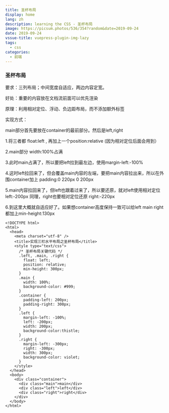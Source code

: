 ```yaml
---
title: 圣杯布局
display: home
lang: zh
description: learning the CSS - 圣杯布局
image: https://picsum.photos/536/354?random&date=2019-09-24
date: 2019-09-24
vssue-title: vuepress-plugin-img-lazy
tags:
  - css
categories:
  - 前端
---
```


### 圣杯布局
要求：三列布局；中间宽度自适应，两边内容定宽。

好处：重要的内容放在文档流前面可以优先渲染

<!-- more -->

原理：利用相对定位、浮动、负边距布局，而不添加额外标签

实现方式：

main部分首先要放在container的最前部分。然后是left,right

1.将三者都 float:left , 再加上一个position:relative (因为相对定位后面会用到）

2.main部分 width:100%占满

3.此时main占满了，所以要把left拉到最左边，使用margin-left:-100%

4.这时left拉回来了，但会覆盖main内容的左端，要把main内容拉出来，所以在外围container加上 padding:0 220px 0 200px

5.main内容拉回来了，但left也跟着过来了，所以要还原，就对left使用相对定位 left:-200px  同理，right也要相对定位还原 right:-220px

6.到这里大概就自适应好了。如果想container高度保持一致可以给left main right都加上min-height:130px
```
<!DOCTYPE html>
<html>
  <head>
    <meta charset="utf-8" />
    <title>实现三栏水平布局之圣杯布局</title>
    <style type="text/css">
      /* 圣杯布局关键代码 */
      .left, .main, .right {
        float: left;
        position: relative;
        min-height: 300px;
      }
      .main {
        width: 100%;
        background-color: #999;
      }
      .container {
        padding-left: 200px;
        padding-right: 300px;
      }
      .left {
        margin-left: -100%;
        left: -200px;
        width: 200px;
        background-color:thistle;
      }
      .right {
        margin-left: -300px;
        right: -300px;
        width: 300px;
        background-color: violet;
      }
    </style>
  </head>
  <body>
    <div class="container">
      <div class="main">main</div>
      <div class="left">left</div>
      <div class="right">right</div>
    </div>
  </body>
</html>

```
